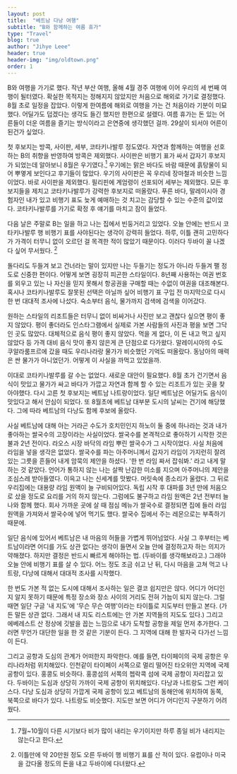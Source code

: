 ```yaml
---
layout: post
title:  "베트남 다낭 여행"
subtitle: "B와 함께하는 여름 휴가"
type: "Travel"
blog: true
author: "Jihye Leee"
header: true
header-img: "img/oldtown.png"
order: 1
---
```


B와 여행을 가기로 했다. 작년 부산 여행, 올해 4월 경주 여행에 이어 우리의 세 번째 여행이 될터였다. 확실한 목적지는 정해지지 않았지만 처음으로 해외로 가기로 결정했다. 8월 초로 일정을 잡았다. 이렇게 한여름에 해외로 여행을 가는 건 처음이라 기분이 미묘했다. 어딜가도 덥겠다는 생각도 들긴 했지만 한편으로 설렜다. 여름 휴가는 돈 있는 어른들이 더운 여름을 즐기는 방식이라고 은연중에 생각했던 걸까. 29살이 되서야 어른이 된건가 싶었다.

첫 후보지는 방콕, 사이판, 세부, 코타키나발루 정도였다. 자연과 함께하는 여행을 선호하는 B의 취향을 반영하여 방콕은 제외했다. 사이판은 비행기 표가 싸서 갑자기 후보지가 되었는데 알아보니 8월은 우기였다.[^1] 우기에는 맑은 바다도 바람 때문에 흙탕물이 되어 뿌옇게 보인다고 후기들이 많았다. 우기의 사이판은 꼭 우리네 장마철과 비슷한 느낌이었다. 바로 사이판을 제외했다. 필리핀에 계엄령이 선포되어 세부는 제외했다. 모든 후보지들을 제치고 코타키나발루가 강력한 후보지로 떠올랐다. 푸른 바다, 말레이시아 경험자인 내가 있고 비행기 표도 늦게 예매하는 것 치고는 감당할 수 있는 수준의 값이었다. 코타키나발루를 가기로 확정 후 얘기를 마치고 잠이 들었다.

[^1]: 7월~10월이 다른 시기보다 비가 많이 내리는 우기이지만 하루 종일 비가 내리지는 않는다고 한다. 

다음 날은 주말로 B는 일을 하고 나는 집에서 빈둥거리고 있었다. 오늘 안에는 반드시 코타키나발루 행 비행기 표를 사야된다는 생각이 강력히 들었다. 하루, 이틀 괜히 고민하다가 가격이 터무니 없이 오르던 걸 목격한 적이 많았기 때문이다. 이러다 두바이 꼴 나겠다 싶어 무서웠다. [^2]

[^2]: 이틀만에 약 20만원 정도 오른 두바이 행 비행기 표를 산 적이 있다. 유럽이나 미국을 갔다올 정도의 돈을 내고 두바이에 다녀왔다.

돌다리도 두들겨 보고 건너라는 말이 있지만 나는 두들기는 정도가 아니라 두들겨 팰 정도로 신중한 편이다. 어떻게 보면 굉장히 피곤한 스타일이다. 8년째 사용하는 여권 번호를 외우고 있는 나 자신을 믿지 못해서 항공권을 구매할 때는 수없이 여권을 대조해본다. 혹시나 코타키나발루도 잘못된 선택은 아닐까 싶어 비행기 표 구입 전 마지막으로 다시 한 번 대대적 조사에 나섰다. 숙소부터 음식, 물가까지 검색에 검색을 이어갔다.

원하는 스타일의 리조트들은 터무니 없이 비싸거나 사진만 보고 괜찮다 싶으면 평이 좋지 않았다. 평이 좋더라도 인스타그램에서 실제로 가본 사람들의 사진과 평을 보면 그닥인 곳도 많았다. 대체적으로 음식 평이 좋지 않았다. 먹을 게 없다, 이 돈 내고 먹고 싶지 않았다 등 가격 대비 음식 맛이 좋지 않은게 큰 단점으로 다가왔다. 말레이시아의 수도 쿠알라룸프르에 갔을 때도 우리나라랑 물가가 비슷했던 기억도 떠올랐다. 동남아의 매력은 싼 물가가 아니었던가. 어떻게 이 사실을 까먹고 있었을까.

이대로 코타키나발루를 갈 수는 없었다. 새로운 대안이 필요했다. 8월 초가 건기면서 음식이 맛있고 물가가 싸고 바다가 가깝고 자연과 함께 할 수 있는 리조트가 있는 곳을 찾아야했다. 다시 고른 첫 후보지는 베트남 나트랑이었다. 일단 베트남은 어딜가도 음식이 맛있다고 해서 안심이 되었다. 또 8월초에 베트남 대부분 도시의 날씨는 건기에 해당했다. 그에 따라 베트남의 다낭도 함께 후보에 올랐다.

사실 베트남에 대해 아는 거라곤 수도가 호치민인지 하노이 둘 중에 하나라는 것과 내가 좋아하는 쌀국수의 고장이라는 사실이었다. 쌀국수를 본격적으로 좋아하기 시작한 것은 불과 2년 전이다. 라오스 시장 바닥의 라임 뿌린 쌀국수가 그 시작이었다. 사실 처음에 라임을 넣을 생각은 없었다. 쌀국수를 파는 아주머니께서 갑자기 라임이 가지런히 잘려있는 그릇을 흔들어 내게 암묵의 제안을 하셨다. '한 번 라임 짜서 잡숴봐.' 라고 내게 말하는 것 같았다. 언어가 통하지 않는 나는 살짝 난감한 미소를 지으며 아주머니의 제안을 조심스레 받아들였다. 이윽고 나는 신세계를 맛봤다. 머릿속에 종소리가 울렸다. 그 뒤로 우리집에는 대용량 라임 원액이 늘 구비되어있다. 독립 시작 후 대파를 3년 만에 처음으로 샀을 정도로 요리를 거의 하지 않는다. 그럼에도 불구하고 라임 원액은 2년 전부터 늘 나와 함께 했다. 회사 가까운 곳에 살 때 점심 메뉴가 쌀국수로 결정되면 집에 들러 라임 원액을 가져와서 쌀국수에 넣어 먹기도 했다. 쌀국수 집에서 주는 레몬으로는 부족하기 때문에.

일단 음식에 있어서 베트남은 내 마음의 허들을 가볍게 뛰어넘었다. 사실 그 후부터는 베트남이라면 어디를 가도 상관 없다는 생각이 들면서 오늘 안에 결정하고자 하는 의지가 약해졌다. 하지만 결정은 반드시 빠르게 해야하는 법. (두바이를 생각해보라고.) 그래야 오늘 안에 비행기 표를 살 수 있다. 어느 정도 조금 쉬고 난 뒤, 다시 마음을 고쳐 먹고 나트랑, 다낭에 대해서 대대적 조사를 시작했다.

한 번도 가본 적 없는 도시에 대해서 조사하는 일은 결코 쉽지만은 않다. 어디가 어디인지 알지 못하기 때문에 특정 장소와 장소 사이의 거리도 전혀 가늠이 되지 않는다. 그럴 때면 일단 구글 '내 지도'에 '무슨 무슨 여행'이라는 타이틀로 지도부터 만들고 본다. (가든 말든 상관 없다. 그래서 내 지도 리스트에는 안 가본 지역들의 지도도 있다.) 그리고 에베레스트 산 정상에 깃발을 꼽는 느낌으로 내가 도착할 공항을 제일 먼저 추가한다. 그러면 무언가 대단한 일을 한 것 같은 기분이 든다. 그 지역에 대해 한 발자국 다가선 느낌이 든다.

그리고 공항과 도심의 관계가 어떠한지 파악한다. 예를 들면, 타이페이의 국제 공항은 우리나라처럼 위치해있다. 인천같이 타이페이 서쪽으로 멀리 떨어진 타오위안 지역에 국제 공항이 있다. 홍콩도 비슷하다. 홍콩섬의 서쪽의 쳅락콕 섬에 국제 공항이 자리잡고 있다. 두바이는 도심과 상당히 가까이 국제 공항이 위치해있다. 다낭과 나트랑도 그런 케이스다. 다낭 도심과 상당히 가깝게 국제 공항이 있고 베트남의 동해안에 위치하여 동쪽, 북쪽으로 바다가 있다. 나트랑도 비슷했다. 지도만 보면 어디가 어디인지 구분하기 어려웠다.